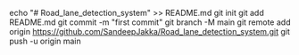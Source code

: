 echo "# Road_lane_detection_system" >> README.md
git init
git add README.md
git commit -m "first commit"
git branch -M main
git remote add origin https://github.com/SandeepJakka/Road_lane_detection_system.git
git push -u origin main
